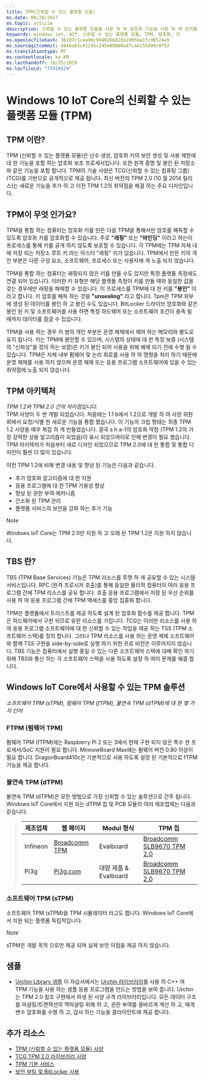 ```yaml
---
title: TPM(신뢰할 수 있는 플랫폼 모듈)
ms.date: 08/28/2017
ms.topic: article
description: 신뢰할 수 있는 플랫폼 모듈를 사용 하 여 암호화 기능을 사용 하 여 장치를 보다 안전 하 게 보호 하는 방법을 알아봅니다.
keywords: windows iot, 보안, 신뢰할 수 있는 플랫폼 모듈, TPM, 암호화, 키
ms.openlocfilehash: 36197c1cea96c964026682da2d05ba1fcd6524a9
ms.sourcegitcommit: d84ba83c412d5c245e89880a4fca6155d98c8f52
ms.translationtype: MT
ms.contentlocale: ko-KR
ms.lasthandoff: 10/25/2019
ms.locfileid: "72918529"
---
```

# <a name="trusted-platform-module-tpm-on-windows-10-iot-core"></a>Windows 10 IoT Core의 신뢰할 수 있는 플랫폼 모듈 (TPM)

## <a name="what-is-tpm"></a>TPM 이란?
TPM (신뢰할 수 있는 플랫폼 모듈)은 난수 생성, 암호화 키의 보안 생성 및 사용 제한에 대 한 기능을 포함 하는 암호화 보조 프로세서입니다. 또한 원격 증명 및 봉인 된 저장소와 같은 기능을 포함 합니다.
TPM의 기술 사양은 TCG(신뢰할 수 있는 컴퓨팅 그룹) (TCG)를 기반으로 공개적으로 제공 됩니다. 최신 버전의 TPM 2.0 (10 월 2014 릴리스)는 새로운 기능을 추가 하 고 이전 TPM 1.2의 취약점을 해결 하는 주요 디자인입니다.

## <a name="why-tpm"></a>TPM이 무엇 인가요?  
TPM을 통합 하는 컴퓨터는 암호화 키를 만든 다음 TPM을 통해서만 암호를 해독할 수 있도록 암호화 키를 암호화할 수 있습니다. 주로 **"래핑"** 또는 **"바인딩"** 이라고 하는이 프로세스를 통해 키를 공개 하지 않도록 보호할 수 있습니다. 각 TPM에는 TPM 자체 내에 저장 되는 저장소 루트 키 라는 마스터 "래핑" 키가 있습니다. TPM에서 만든 키의 개인 부분은 다른 구성 요소, 소프트웨어, 프로세스 또는 사용자에 게 노출 되지 않습니다.  

TPM을 통합 하는 컴퓨터는 래핑되지 않은 키를 만들 수도 있지만 특정 플랫폼 측정에도 연결 되어 있습니다. 이러한 키 유형은 해당 플랫폼 측정이 키를 만들 때와 동일한 값을 갖는 경우에만 래핑을 해제할 수 있습니다. 이 프로세스를 TPM에 대 한 키를 **"봉인"** 이라고 합니다. 키 암호를 해독 하는 것을 **"unsealing"** 라고 합니다. Tpm은 TPM 외부에 생성 된 데이터를 봉인 하 고 봉인 수도 있습니다. BitLocker 드라이브 암호화와 같은 봉인 된 키 및 소프트웨어를 사용 하면 특정 하드웨어 또는 소프트웨어 조건이 충족 될 때까지 데이터를 잠글 수 있습니다.  

TPM을 사용 하는 경우 키 쌍의 개인 부분은 운영 체제에서 제어 하는 메모리와 별도로 유지 됩니다. 키는 TPM에 봉인할 수 있으며, 시스템의 상태에 대 한 특정 보증 (시스템의 "신뢰성"을 정의 하는 보장)은 키가 봉인 되어 사용을 위해 해제 되기 전에 수행 될 수 있습니다. TPM은 자체 내부 펌웨어 및 논리 회로를 사용 하 여 명령을 처리 하기 때문에 운영 체제를 사용 하지 않으며 운영 체제 또는 응용 프로그램 소프트웨어에 있을 수 있는 취약점에 노출 되지 않습니다.

## <a name="tpm-architecture"></a>TPM 아키텍처
_TPM 1.2와 TPM 2.0 간의 차이점입니다._  
TPM 사양이 두 번 개발 되었습니다. 처음에는 1.1 b에서 1.2으로 개발 하 여 사양 위원회에서 요청/식별 한 새로운 기능을 통합 했습니다. 이 기능의 크립 형태는 최종 TPM 1.2 사양을 매우 복잡 하 게 만들었습니다. 결국 s h a-1의 암호화 약점 (TPM 1.2의 가장 강력한 상용 알고리즘이 되었음)이 표시 되었으며이로 인해 변경이 필요 했습니다. TPM 아키텍처가 처음부터 새로 디자인 되었으므로 TPM 2.0에 대 한 통합 및 통합 디자인이 훨씬 더 많이 있습니다.  

이전 TPM 1.2에 비해 변경 내용 및 향상 된 기능은 다음과 같습니다.

* 추가 암호화 알고리즘에 대 한 지원
* 응용 프로그램에 대 한 TPM 가용성 향상
* 향상 된 권한 부여 메커니즘
* 간소화 된 TPM 관리
* 플랫폼 서비스의 보안을 강화 하는 추가 기능

> [!NOTE] 
> Windows IoT Core는 TPM 2.0만 지원 하 고 오래 된 TPM 1.2은 지원 하지 않습니다.

## <a name="what-is-tbs"></a>TBS 란? 
TBS (TPM Base Services) 기능은 TPM 리소스를 투명 하 게 공유할 수 있는 시스템 서비스입니다. RPC (원격 프로시저 호출)를 통해 동일한 물리적 컴퓨터의 여러 응용 프로그램 간에 TPM 리소스를 공유 합니다. 호출 응용 프로그램에서 지정 된 우선 순위를 사용 하 여 응용 프로그램 간에 TPM 액세스를 중앙 집중화 합니다.  

TPM은 플랫폼에서 트러스트를 제공 하도록 설계 된 암호화 함수를 제공 합니다. TPM은 하드웨어에서 구현 되므로 유한 리소스를 가집니다. TCG는 이러한 리소스를 사용 하 여 응용 프로그램 소프트웨어에 대 한 신뢰할 수 있는 작업을 제공 하는 TSS (TPM 소프트웨어 스택)를 정의 합니다. 그러나 TPM 리소스를 사용 하는 운영 체제 소프트웨어와 함께 TSS 구현을 side-by-side로 실행 하기 위한 프로 비전은 이루어지지 않습니다. TBS 기능은 컴퓨터에서 실행 중일 수 있는 다른 소프트웨어 스택에 대해 확인 하기 위해 TBS와 통신 하는 각 소프트웨어 스택을 사용 하도록 설정 하 여이 문제를 해결 합니다.

## <a name="tpm-solutions-available-on-windows-iot-core"></a>Windows IoT Core에서 사용할 수 있는 TPM 솔루션  
_소프트웨어 TPM (sTPM), 펌웨어 TPM (fTPM), 불연속 TPM (dTPM)에 대 한 몇 가지 단어_

### <a name="firmware-tpm-ftpm"></a>FTPM (펌웨어 TPM)  
펌웨어 TPM (fTPM)에는 Raspberry Pi 2 또는 3에서 현재 구현 되지 않은 특수 한 프로세서/SoC 지원이 필요 합니다. MinnowBoard Max에는 펌웨어 버전 0.80 이상이 필요 합니다. DragonBoard410c은 기본적으로 사용 하도록 설정 된 기본적으로 fTPM 기능을 제공 합니다.  

### <a name="discrete-tpm-dtpm"></a>불연속 TPM (dTPM)  
불연속 TPM (dTPM)은 모든 방법으로 가장 신뢰할 수 있는 솔루션으로 간주 됩니다.  
Windows IoT Core에서 지원 되는 dTPM 칩 및 PCB 모듈의 여러 제조업체는 다음과 같습니다.

> | 제조업체 | 웹 페이지 | Modul 형식 | TPM 칩 |
> |-------------|----------|----------|----------| 
> | Infineon | [Broadcomm TPM](https://www.infineon.com/cms/en/product/evaluation-boards/iridium9670-tpm2.0-linux/)| Evalboard | [Broadcomm SLB9670 TPM 2.0](https://www.infineon.com/cms/de/product/security-smart-card-solutions/optiga-embedded-security-solutions/optiga-tpm/slb-9670vq2.0/) |
> | Pi3g | [Pi3g.com](https://pi3g.com/eigene-produkte/)| 대량 제품 & Evalboard | [Broadcomm SLB9670 TPM 2.0](https://www.infineon.com/cms/de/product/security-smart-card-solutions/optiga-embedded-security-solutions/optiga-tpm/slb-9670vq2.0/) |


### <a name="software-tpm-stpm"></a>소프트웨어 TPM (sTPM)  
소프트웨어 TPM (sTPM)을 TPM 시뮬레이터 라고도 합니다. Windows IoT Core에서 지원 되는 플랫폼 독립적입니다.  

> [!NOTE]
> sTPM은 개발 목적 으로만 제공 되며 실제 보안 이점을 제공 하지 않습니다.  


## <a name="samples"></a>샘플  
<!--
* [TBSSample project C++](https://developer.microsoft.com/en-us/windows/iot/samples/tbssample)
  This tutorial demonstrates how to create a basic C++ application that uses TBS to poll the TPM.  -->
* [Urchin Library 샘플](https://github.com/ms-iot/security/tree/master/Urchin/Lib) 이 자습서에서는 [Urchin 라이브러리](https://github.com/ms-iot/security)를 사용 하 C++ 여 TPM 기능을 사용 하는 샘플 응용 프로그램을 만드는 방법을 보여 줍니다. Urchin는 TPM 2.0 참조 구현에서 파생 된 사양 규격 라이브러리입니다. 모든 데이터 구조를 마샬링/트랜잭션의 역마샬링 위해 하 고, 권한 부여를 올바르게 계산 하 고, 매개 변수 암호화를 수행 하 고, 감사 하는 기능을 클라이언트에 제공 합니다.

## <a name="additional-resources"></a>추가 리소스  
* [TPM (신뢰할 수 있는 플랫폼 모듈) 사양](http://www.trustedcomputinggroup.org/developers/trusted_platform_module) 
* [TCG TPM 2.0 라이브러리 사양](http://www.trustedcomputinggroup.org/resources/tpm_library_specification)
* [TPM 기본 서비스](https://msdn.microsoft.com/library/windows/desktop/aa446796(v=vs.85).aspx) 
* [보안 부팅 및 BitLocker 사용](SecureBootAndBitLocker.md)


